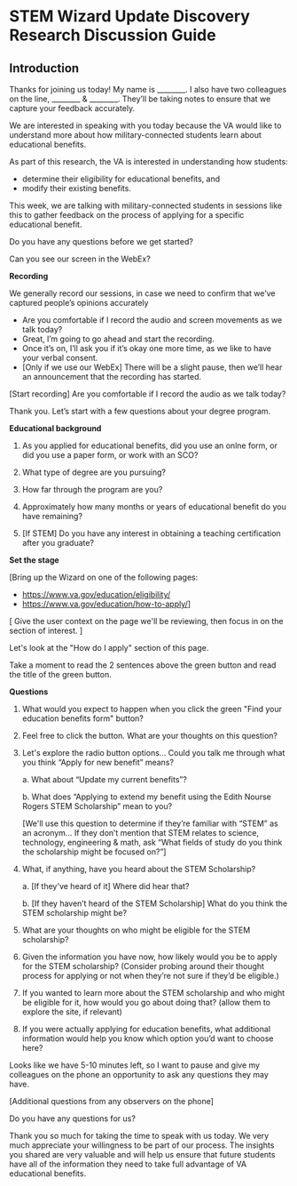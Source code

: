 # STEM Wizard Update Discovery Research Discussion Guide 

## Introduction 

Thanks for joining us today! My name is ________. I also have two colleagues on the line, ________ & ________.  They’ll be taking notes to ensure that we capture your feedback accurately. 

We are interested in speaking with you today because the VA would like to understand more about how military-connected students learn about educational benefits.  

As part of this research, the VA is interested in understanding how students:   
- determine their eligibility for educational benefits, and
- modify their existing benefits.

This week, we are talking with military-connected students in sessions like this to gather feedback on the process of applying for a specific educational benefit.

Do you have any questions before we get started?

Can you see our screen in the WebEx?

**Recording**

We generally record our sessions, in case we need to confirm that we’ve captured people’s opinions accurately
- Are you comfortable if I record the audio and screen movements as we talk today? 
-	Great, I’m going to go ahead and start the recording.
-	Once it’s on, I’ll ask you if it’s okay one more time, as we like to have your verbal consent.  
- [Only if we use our WebEx] There will be a slight pause, then we’ll hear an announcement that the recording has started. 

[Start recording]
Are you comfortable if I record the audio as we talk today? 

Thank you. Let’s start with a few questions about your degree program.

**Educational background**

1.	As you applied for educational benefits, did you use an onlne form, or did you use a paper form, or work with an SCO?

2.	What type of degree are you pursuing?

3.	How far through the program are you?

4.	Approximately how many months or years of educational benefit do you have remaining?

5.	[If STEM] Do you have any interest in obtaining a teaching certification after you graduate?


**Set the stage**

[Bring up the Wizard on one of the following pages:
- https://www.va.gov/education/eligibility/
- https://www.va.gov/education/how-to-apply/]

[ Give the user context on the page we'll be reviewing, then focus in on the section of interest. ]

Let's look at the "How do I apply" section of this page.

Take a moment to read the 2 sentences above the green button and read the title of the green button.

**Questions**  

1.	What would you expect to happen when you click the green "Find your education benefits form" button?

2.	Feel free to click the button.  What are your thoughts on this question? 

3.  Let's explore the radio button options… Could you talk me through what you think “Apply for new benefit” means?  

    a.  What about “Update my current benefits”?  
    
    b. What does “Applying to extend my benefit using the Edith Nourse Rogers STEM Scholarship” mean to you?  
    
    [We'll use this question to determine if they’re familiar with “STEM” as an acronym… If they don’t mention that STEM relates to science, technology, engineering & math, ask “What fields of study do you think the scholarship might be focused on?”]


4.  What, if anything, have you heard about the STEM Scholarship? 

    a. [If they've heard of it] Where did hear that?

    b. [If they haven’t heard of the STEM Scholarship] What do you think the STEM scholarship might be?  

5.  What are your thoughts on who might be eligible for the STEM scholarship?

6.	Given the information you have now, how likely would you be to apply for the STEM scholarship? (Consider probing around their thought process for applying or not when they’re not sure if they’d be eligible.) 

7.	If you wanted to learn more about the STEM scholarship and who might be eligible for it, how would you go about doing that? (allow them to explore the site, if relevant)

8.	If you were actually applying for education benefits, what additional information would help you know which option you’d want to choose here?

Looks like we have 5-10 minutes left, so I want to pause and give my colleagues on the phone an opportunity to ask any questions they may have.

[Additional questions from any observers on the phone]

Do you have any questions for us?

Thank you so much for taking the time to speak with us today. We very much appreciate your willingness to be part of our process.  The insights you shared are very valuable and will help us ensure that future students have all of the information they need to take full advantage of VA educational benefits.
